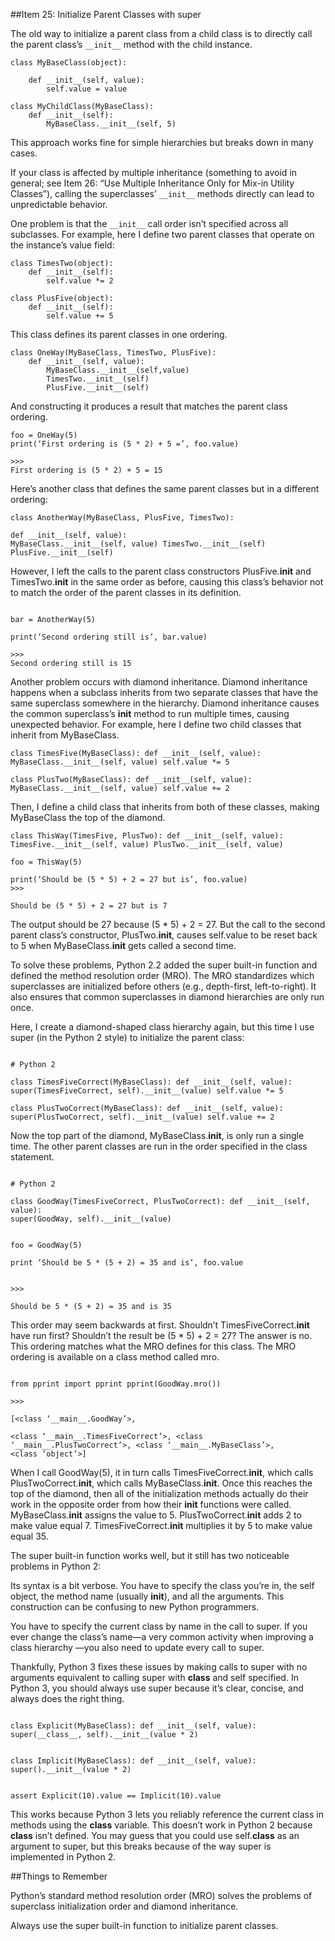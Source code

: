 ##Item 25: Initialize Parent Classes with superThe old way to initialize a parent class from a child class is to directly call the parent class’s `__init__` method with the child instance.```class MyBaseClass(object):    def __init__(self, value):         self.value = valueclass MyChildClass(MyBaseClass):     def __init__(self):        MyBaseClass.__init__(self, 5)```This approach works fine for simple hierarchies but breaks down in many cases.If your class is affected by multiple inheritance (something to avoid in general; see Item 26: “Use Multiple Inheritance Only for Mix-in Utility Classes”), calling the superclasses’ `__init__` methods directly can lead to unpredictable behavior.One problem is that the `__init__` call order isn’t specified across all subclasses. For example, here I define two parent classes that operate on the instance’s value field:```class TimesTwo(object):     def __init__(self):         self.value *= 2class PlusFive(object):     def __init__(self):         self.value += 5```This class defines its parent classes in one ordering. ```class OneWay(MyBaseClass, TimesTwo, PlusFive):     def __init__(self, value):        MyBaseClass.__init__(self,value)        TimesTwo.__init__(self)         PlusFive.__init__(self)```And constructing it produces a result that matches the parent class ordering. ```foo = OneWay(5)print(‘First ordering is (5 * 2) + 5 =’, foo.value)>>>First ordering is (5 * 2) + 5 = 15```Here’s another class that defines the same parent classes but in a different ordering: ```class AnotherWay(MyBaseClass, PlusFive, TimesTwo): def __init__(self, value):MyBaseClass.__init__(self, value) TimesTwo.__init__(self) PlusFive.__init__(self)```However, I left the calls to the parent class constructors PlusFive.__init__ and TimesTwo.__init__ in the same order as before, causing this class’s behavior not to match the order of the parent classes in its definition.```bar = AnotherWay(5)print(‘Second ordering still is’, bar.value)>>>Second ordering still is 15```Another problem occurs with diamond inheritance. Diamond inheritance happens when a subclass inherits from two separate classes that have the same superclass somewhere in the hierarchy. Diamond inheritance causes the common superclass’s __init__ method to run multiple times, causing unexpected behavior. For example, here I define two child classes that inherit from MyBaseClass.```class TimesFive(MyBaseClass): def __init__(self, value):MyBaseClass.__init__(self, value) self.value *= 5class PlusTwo(MyBaseClass): def __init__(self, value):MyBaseClass.__init__(self, value) self.value += 2```Then, I define a child class that inherits from both of these classes, making MyBaseClass the top of the diamond.```class ThisWay(TimesFive, PlusTwo): def __init__(self, value):TimesFive.__init__(self, value) PlusTwo.__init__(self, value)foo = ThisWay(5)print(‘Should be (5 * 5) + 2 = 27 but is’, foo.value)>>>Should be (5 * 5) + 2 = 27 but is 7```The output should be 27 because (5 * 5) + 2 = 27. But the call to the second parent class’s constructor, PlusTwo.__init__, causes self.value to be reset back to 5 when MyBaseClass.__init__ gets called a second time.To solve these problems, Python 2.2 added the super built-in function and defined the method resolution order (MRO). The MRO standardizes which superclasses are initialized before others (e.g., depth-first, left-to-right). It also ensures that common superclasses in diamond hierarchies are only run once.Here, I create a diamond-shaped class hierarchy again, but this time I use super (in the Python 2 style) to initialize the parent class:```# Python 2class TimesFiveCorrect(MyBaseClass): def __init__(self, value):super(TimesFiveCorrect, self).__init__(value) self.value *= 5class PlusTwoCorrect(MyBaseClass): def __init__(self, value):super(PlusTwoCorrect, self).__init__(value) self.value += 2```Now the top part of the diamond, MyBaseClass.__init__, is only run a single time. The other parent classes are run in the order specified in the class statement.```# Python 2class GoodWay(TimesFiveCorrect, PlusTwoCorrect): def __init__(self, value):super(GoodWay, self).__init__(value)foo = GoodWay(5)print ‘Should be 5 * (5 + 2) = 35 and is’, foo.value>>>Should be 5 * (5 + 2) = 35 and is 35```This order may seem backwards at first. Shouldn’t TimesFiveCorrect.__init__ have run first? Shouldn’t the result be (5 * 5) + 2 = 27? The answer is no. This ordering matches what the MRO defines for this class. The MRO ordering is available on a class method called mro.```from pprint import pprint pprint(GoodWay.mro())>>>[<class ‘__main__.GoodWay’>,<class ‘__main__.TimesFiveCorrect’>, <class ‘__main__.PlusTwoCorrect’>, <class ‘__main__.MyBaseClass’>,<class ‘object’>]```When I call GoodWay(5), it in turn calls TimesFiveCorrect.__init__, which calls PlusTwoCorrect.__init__, which calls MyBaseClass.__init__. Once this reaches the top of the diamond, then all of the initialization methods actually do their work in the opposite order from how their __init__ functions were called. MyBaseClass.__init__ assigns the value to 5. PlusTwoCorrect.__init__ adds 2 to make value equal 7. TimesFiveCorrect.__init__ multiplies it by 5 to make value equal 35.The super built-in function works well, but it still has two noticeable problems in Python 2:Its syntax is a bit verbose. You have to specify the class you’re in, the self object, the method name (usually __init__), and all the arguments. This construction can be confusing to new Python programmers.You have to specify the current class by name in the call to super. If you ever change the class’s name—a very common activity when improving a class hierarchy —you also need to update every call to super.Thankfully, Python 3 fixes these issues by making calls to super with no arguments equivalent to calling super with __class__ and self specified. In Python 3, you should always use super because it’s clear, concise, and always does the right thing.```class Explicit(MyBaseClass): def __init__(self, value):super(__class__, self).__init__(value * 2)class Implicit(MyBaseClass): def __init__(self, value):super().__init__(value * 2)assert Explicit(10).value == Implicit(10).value```This works because Python 3 lets you reliably reference the current class in methods using the __class__ variable. This doesn’t work in Python 2 because __class__ isn’t defined. You may guess that you could use self.__class__ as an argument to super, but this breaks because of the way super is implemented in Python 2.##Things to RememberPython’s standard method resolution order (MRO) solves the problems of superclass initialization order and diamond inheritance.Always use the super built-in function to initialize parent classes.